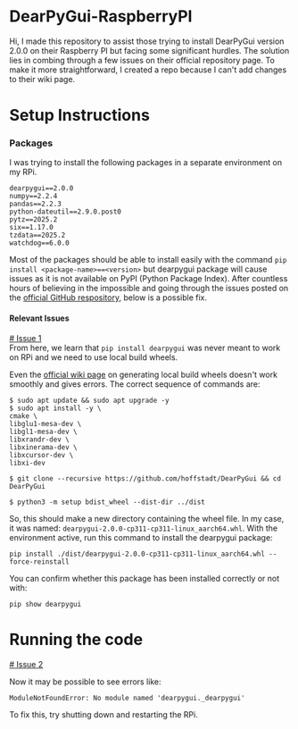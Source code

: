 # DearPyGui-RaspberryPI  
Hi, I made this repository to assist those trying to install DearPyGui version 2.0.0 on their Raspberry PI but facing some significant hurdles. The solution lies in combing through a few issues on their official repository page. To make it more straightforward, I created a repo because I can't add changes to their wiki page. 

# Setup Instructions  

### Packages
I was trying to install the following packages in a separate environment on my RPi. 
```
dearpygui==2.0.0
numpy==2.2.4
pandas==2.2.3
python-dateutil==2.9.0.post0
pytz==2025.2
six==1.17.0
tzdata==2025.2
watchdog==6.0.0
```

Most of the packages should be able to install easily with the command `pip install <package-name>==<version>` but dearpygui package will cause issues as it is not available on PyPI (Python Package Index).
After countless hours of believing in the impossible and going through the issues posted on the [official GitHub respository](https://github.com/hoffstadt/DearPyGui), below is a possible fix.

#### Relevant Issues

[# Issue 1](https://github.com/hoffstadt/DearPyGui/wiki/Local-Wheel)  
From here, we learn that `pip install dearpygui` was never meant to work on RPi and we need to use local build wheels.

Even the [official wiki page](https://github.com/hoffstadt/DearPyGui/wiki/Local-Wheel) on generating local build wheels doesn't work smoothly and gives errors.
The correct sequence of commands are:

```
$ sudo apt update && sudo apt upgrade -y
$ sudo apt install -y \
cmake \
libglu1-mesa-dev \
libgl1-mesa-dev \
libxrandr-dev \
libxinerama-dev \
libxcursor-dev \
libxi-dev

$ git clone --recursive https://github.com/hoffstadt/DearPyGui && cd DearPyGui

$ python3 -m setup bdist_wheel --dist-dir ../dist
```

So, this should make a new directory containing the wheel file. In my case, it was named: `dearpygui-2.0.0-cp311-cp311-linux_aarch64.whl`.
With the environment active, run this command to install the dearpygui package:

```
pip install ./dist/dearpygui-2.0.0-cp311-cp311-linux_aarch64.whl --force-reinstall
```

You can confirm whether this package has been installed correctly or not with:

```
pip show dearpygui
```

# Running the code

[# Issue 2](https://github.com/hoffstadt/DearPyGui/issues/2342)

Now it may be possible to see errors like:

```
ModuleNotFoundError: No module named 'dearpygui._dearpygui'
```

To fix this, try shutting down and restarting the RPi.
